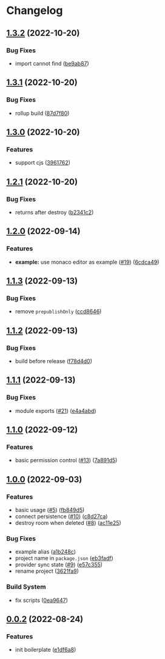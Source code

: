 # Changelog

## [1.3.2](https://github.com/TexteaInc/y-socket.io/compare/y-socket.io-v1.3.1...y-socket.io-v1.3.2) (2022-10-20)


### Bug Fixes

* import cannot find ([be9ab87](https://github.com/TexteaInc/y-socket.io/commit/be9ab87a2e2964533e6348840e3b8e3c64030ba8))

## [1.3.1](https://github.com/TexteaInc/y-socket.io/compare/y-socket.io-v1.3.0...y-socket.io-v1.3.1) (2022-10-20)


### Bug Fixes

* rollup build ([87d7f80](https://github.com/TexteaInc/y-socket.io/commit/87d7f80ca859fa90918290f4287c07e41882f3a1))

## [1.3.0](https://github.com/TexteaInc/y-socket.io/compare/y-socket.io-v1.2.1...y-socket.io-v1.3.0) (2022-10-20)


### Features

* support cjs ([3961762](https://github.com/TexteaInc/y-socket.io/commit/3961762937542e61acf74f8daaf1e11eea0b5f2c))

## [1.2.1](https://github.com/TexteaInc/y-socket.io/compare/y-socket.io-v1.2.0...y-socket.io-v1.2.1) (2022-10-20)


### Bug Fixes

* returns after destroy ([b2341c2](https://github.com/TexteaInc/y-socket.io/commit/b2341c2a0a2ae7ab1311282e1672672d2582ec69))

## [1.2.0](https://github.com/TexteaInc/y-socket.io/compare/y-socket.io-v1.1.3...y-socket.io-v1.2.0) (2022-09-14)


### Features

* **example:** use monaco editor as example ([#19](https://github.com/TexteaInc/y-socket.io/issues/19)) ([6cdca49](https://github.com/TexteaInc/y-socket.io/commit/6cdca4909f9af975e72116f11f9f559937f2e08a))

## [1.1.3](https://github.com/TexteaInc/y-socket.io/compare/y-socket.io-v1.1.2...y-socket.io-v1.1.3) (2022-09-13)


### Bug Fixes

* remove `prepublishOnly` ([ccd8646](https://github.com/TexteaInc/y-socket.io/commit/ccd86467cd356f2ac683191b70ebb211ae9362b3))

## [1.1.2](https://github.com/TexteaInc/y-socket.io/compare/y-socket.io-v1.1.1...y-socket.io-v1.1.2) (2022-09-13)


### Bug Fixes

* build before release ([f78d4d0](https://github.com/TexteaInc/y-socket.io/commit/f78d4d0c2d45572dac10aecacd69b5d62c440e8e))

## [1.1.1](https://github.com/TexteaInc/y-socket.io/compare/y-socket.io-v1.1.0...y-socket.io-v1.1.1) (2022-09-13)


### Bug Fixes

* module exports ([#21](https://github.com/TexteaInc/y-socket.io/issues/21)) ([e4a4abd](https://github.com/TexteaInc/y-socket.io/commit/e4a4abd1f2985c3923302c7f3e3472dabfedc764))

## [1.1.0](https://github.com/TexteaInc/y-socket.io/compare/y-socket.io-v1.0.0...y-socket.io-v1.1.0) (2022-09-12)


### Features

* basic permission control ([#13](https://github.com/TexteaInc/y-socket.io/issues/13)) ([7a891d5](https://github.com/TexteaInc/y-socket.io/commit/7a891d5b0f1e22bdb315b11ea9b5a3397928110a))

## [1.0.0](https://github.com/TexteaInc/y-socket.io/compare/y-socket.io-v0.0.2...y-socket.io-v1.0.0) (2022-09-03)


### Features

* basic usage ([#5](https://github.com/TexteaInc/y-socket.io/issues/5)) ([fb849d5](https://github.com/TexteaInc/y-socket.io/commit/fb849d5f205c923214d46b6148af598cf2475e0c))
* connect persistence ([#10](https://github.com/TexteaInc/y-socket.io/issues/10)) ([c8d27ca](https://github.com/TexteaInc/y-socket.io/commit/c8d27ca99031d3033ec915dc82e36fc64e19416c))
* destroy room when deleted ([#8](https://github.com/TexteaInc/y-socket.io/issues/8)) ([ac11e25](https://github.com/TexteaInc/y-socket.io/commit/ac11e257394c469719fb9e3c8ad70748cf209830))


### Bug Fixes

* example alias ([a1b248c](https://github.com/TexteaInc/y-socket.io/commit/a1b248ccd3416f3215008da6454036e73b62712e))
* project name in `package.json` ([eb3fadf](https://github.com/TexteaInc/y-socket.io/commit/eb3fadf692a03c0785e5220ac76c96e1e11446b8))
* provider sync state ([#9](https://github.com/TexteaInc/y-socket.io/issues/9)) ([e57c355](https://github.com/TexteaInc/y-socket.io/commit/e57c355d4c7a8148521a2b9c6c66b15ad85802e5))
* rename project ([3621fa9](https://github.com/TexteaInc/y-socket.io/commit/3621fa98b988da70a3caec6e3468ad39a36cf7e2))


### Build System

* fix scripts ([0ea9647](https://github.com/TexteaInc/y-socket.io/commit/0ea964799df71f596bd74c3c2d96b2049fd153c3))

## [0.0.2](https://github.com/TexteaInc/y-socket.io/compare/y-socket.io-v0.0.1...y-socket.io-v0.0.2) (2022-08-24)


### Features

* init boilerplate ([e1df6a8](https://github.com/TexteaInc/y-socket.io/commit/e1df6a81d4f60ba639ba977886aa7ffdc7362595))
